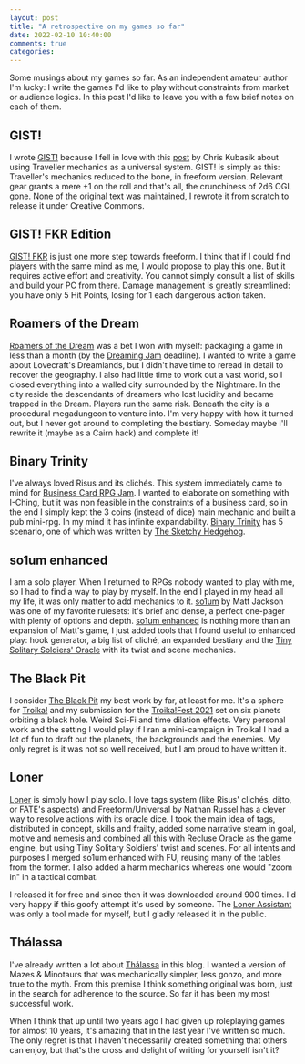 ```yaml
---
layout: post
title: "A retrospective on my games so far"
date: 2022-02-10 10:40:00
comments: true
categories: 
---
```

Some musings about my games so far.
As an independent amateur author I'm lucky: I write the games I'd like to play without constraints from market or audience logics. In this post I'd like to leave you with a few brief notes on each of them.

## GIST!
I wrote [GIST!](https://zeruhur.itch.io/gist) because I fell in love with this [post](https://talestoastound.wordpress.com/2017/10/19/classic-traveller-rules-in-action-but-not-in-space/) by Chris Kubasik about using Traveller mechanics as a universal system. GIST! is simply as this: Traveller's mechanics reduced to the bone, in freeform version. Relevant gear grants a mere +1 on the roll and that's all, the crunchiness of 2d6 OGL gone. None of the original text was maintained, I rewrote it from scratch to release it under Creative Commons.

## GIST! FKR Edition
[GIST! FKR](https://zeruhur.itch.io/gist-fkr-edition) is just one more step towards freeform. I think that if I could find players with the same mind as me, I would propose to play this one. But it requires active effort and creativity. You cannot simply consult a list of skills and build your PC from there. Damage management is greatly streamlined: you have only 5 Hit Points, losing for 1 each dangerous action taken.

## Roamers of the Dream
[Roamers of the Dream](https://zeruhur.itch.io/roamers-of-the-dream) was a bet I won with myself: packaging a game in less than a month (by the [Dreaming Jam](https://itch.io/jam/dreaming-game-jam) deadline). I wanted to write a game about Lovecraft's Dreamlands, but I didn't have time to reread in detail to recover the geography.
I also had little time to work out a vast world, so I closed everything into a walled city surrounded by the Nightmare. In the city reside the descendants of dreamers who lost lucidity and became trapped in the Dream. 
Players run the same risk. Beneath the city is a procedural megadungeon to venture into. I'm very happy with how it turned out, but I never got around to completing the bestiary. Someday maybe I'll rewrite it (maybe as a Cairn hack) and complete it! 

## Binary Trinity
I've always loved Risus and its clichés. This system immediately came to mind for [Business Card RPG Jam](). I wanted to elaborate on something with I-Ching, but it was non feasible in the constraints of a business card, so in the end I simply kept the 3 coins (instead of dice) main mechanic and built a pub mini-rpg. In my mind it has infinite expandability. [Binary Trinity](https://zeruhur.itch.io/binary-trinity) has 5 scenario, one of which was written by [The Sketchy Hedgehog](https://guinevak.itch.io/).

## so1um enhanced
I am a solo player. When I returned to RPGs nobody wanted to play with me, so I had to find a way to play by myself. In the end I played in my head all my life, it was only matter to add mechanics to it. [so1um](https://mattjackson.itch.io/so1um) by Matt Jackson was one of my favorite rulesets: it's brief and dense, a perfect one-pager with plenty of options and depth. [so1um enhanced](https://zeruhur.itch.io/so1um-enhanced) is nothing more than an expansion of Matt's game, I just added tools that I found useful to enhanced play: hook generator, a big list of cliché, an expanded bestiary and the [Tiny Solitary Soldiers' Oracle](https://web.archive.org/web/20201112030804/http://tinysolitarysoldiers.blogspot.com/2012/04/solo-rpg.html) with its twist and scene mechanics.

## The Black Pit
I consider [The Black Pit](https://zeruhur.itch.io/the-black-pit) my best work by far, at least for me. It's a sphere for [Troika!](https://melsonian-arts-council.itch.io/troika-numinous-edition) and my submission for the [Troika!Fest 2021](https://itch.io/jam/troikafest-2021) set on six planets orbiting a black hole. Weird Sci-Fi and time dilation effects. Very personal work and the setting I would play if I ran a mini-campaign in Troika! I had a lot of fun to draft out the planets, the backgrounds and the enemies. My only regret is it was not so well received, but I am proud to have written it.

## Loner
[Loner](https://zeruhur.itch.io/loner) is simply how I play solo. I love tags system (like Risus' clichés, ditto, or FATE's aspects) and Freeform/Universal by Nathan Russel has a clever way to resolve actions with its oracle dice. I took the main idea of tags, distributed in concept, skills and frailty, added some narrative steam in goal, motive and nemesis and combined all this with Recluse Oracle as the game engine, but using Tiny Solitary Soldiers' twist and scenes. For all intents and purposes I merged so1um enhanced with FU, reusing many of the tables from the former. I also added a harm mechanics whereas one would "zoom in" in a tactical combat.

I released it for free and since then it was downloaded around 900 times. I'd very happy if this goofy attempt it's used by someone. The [Loner Assistant](https://zeruhur.space/loner-assistant/) was only a tool made for myself, but I gladly released it in the public. 

## Thálassa
I've already written a lot about [Thálassa](https://zeruhur.itch.io/thalassa) in this blog. I wanted a version of Mazes & Minotaurs that was mechanically simpler, less gonzo, and more true to the myth. From this premise I think something original was born, just in the search for adherence to the source. So far it has been my most successful work. 


When I think that up until two years ago I had given up roleplaying games for almost 10 years, it's amazing that in the last year I've written so much. The only regret is that I haven't necessarily created something that others can enjoy, but that's the cross and delight of writing for yourself isn't it?